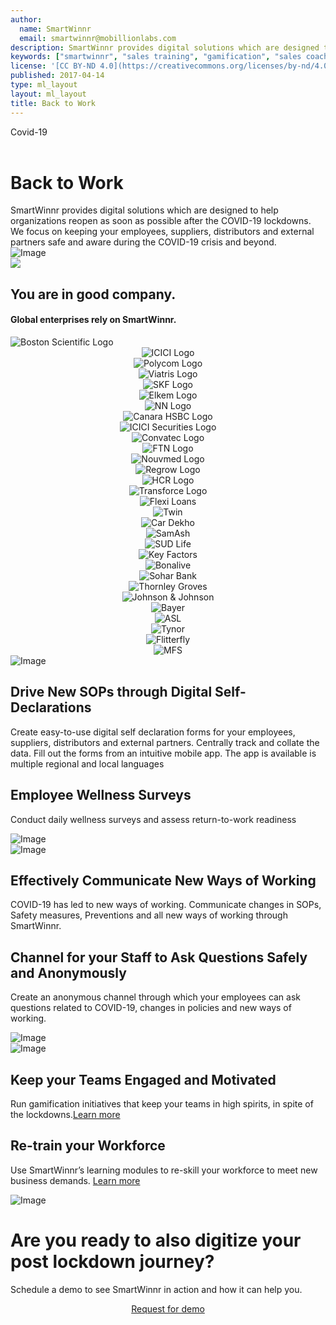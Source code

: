 ```yaml
---
author:
  name: SmartWinnr
  email: smartwinnr@mobillionlabs.com
description: SmartWinnr provides digital solutions which are designed to help organizations reopen as soon as possible after the COVID-19 lockdowns. We focus on keeping your employees, suppliers, distributors and external partners safe and aware during the COVID-19 crisis and beyond.
keywords: ["smartwinnr", "sales training", "gamification", "sales coaching", "sales performance", "sales enablement", "solutions"]
license: '[CC BY-ND 4.0](https://creativecommons.org/licenses/by-nd/4.0)'
published: 2017-04-14
type: ml_layout
layout: ml_layout
title: Back to Work
---
```


<div class="row ml_no_padding_top_bottom_right50 ml_blue_bg_gradient ml_div_contents_in_center">
  <div class="col-lg-4 col-md-12 col-sm-12 col-xs-12 ml-padding-top10">
      <div class="ml_label ml_smartfeed_badge ml-margin-top-sections">Covid-19</div><br>
      <h1 class="ml_body_text_white ml-margin-bottom10">Back to Work</h1>
      <div class="ml-font20 ml_body_text_white">SmartWinnr provides digital solutions which are designed to help organizations reopen as soon as possible after the COVID-19 lockdowns. We focus on keeping your employees, suppliers, distributors and external partners safe and aware during the COVID-19 crisis and beyond.</div>
  </div>
  <div class="col-lg-8 col-md-12 col-sm-12 col-xs-12 text-center padding0">
    <img class="ml-image" alt="Image" src="../images/post-lockdown/postlockdown title picture.png"/>
  </div>
</div>
<img class="swoop" src="/images/swoop_mask.min.svg">

<section class="ml-key-points ml-background-white">
  <div class="padding50 ml-padding-bottom10 ">
    <div class="row">
      <div class="col-md-12 col-sm-12">
        <h1 class="text-center ml_body_text_black ml-margin-bottom20">You are in good company.</h1>
        <h4 class="text-center ml_body_text_black ml-margin-bottom20">Global enterprises rely on SmartWinnr.</h4>
      </div>
    </div>
   <div class="row text-center paddingLogo ">
      <div class="ml_logo_slider ml_div_contents_in_center ml_padding_left_right20">
        <div  class="ml_height_100_flex ml_div_contents_in_center" style="display:flex !important;">
         <img class="ml_company_logo_home ml_height_55"  src="/images/org-logos/bsc.png" alt="Boston Scientific Logo">
        </div>
        <div class="ml_height_100_flex"> 
          <center><img class="ml_company_logo_home ml_height_40 " src="/images/org-logos/icici_bank_logo.webp" alt="ICICI Logo"></center>
       </div>
       <div class="ml_height_100_flex" >
          <center> <img class="ml_company_logo_home " src="/images/org-logos/poly-logo.svg" alt="Polycom Logo"></center>
       </div>
        <div class="ml_height_100_flex" >
          <center><img class="ml_company_logo_home " src="/images/org-logos/viatris-logo.png" alt="Viatris Logo"></center>
       </div>
        <div class="ml_height_100_flex" >
          <center><img class="ml_company_logo_home " src="/images/org-logos/skf-logo.webp" alt="SKF Logo"></center>
       </div>
       <div class="ml_height_100_flex" >
          <center><img class="ml_company_logo_home " src="/images/org-logos/elkem-logo.png" alt="Elkem Logo"></center>
       </div>
        <div class="ml_height_100_flex" >
          <center><img class="ml_company_logo_home " src="/images/org-logos/nn-logo.png" alt="NN Logo"></center>
       </div>
        <div class="ml_height_100_flex" >
          <center><img class="ml_company_logo_home" src="/images/org-logos/canara-hsbc-logo.webp" alt="Canara HSBC Logo"></center>
       </div>
        <div class="ml_height_100_flex" >
          <center><img class="ml_company_logo_home ml_height_35" src="/images/org-logos/icici-securities-logo1.webp" alt="ICICI Securities Logo"></center>
       </div>
        <div class="ml_height_100_flex" >
          <center><img class="ml_company_logo_home" src="/images/org-logos/convatech-logo.webp" alt="Convatec Logo"></center>
       </div>
        <div class="ml_height_100_flex" >
          <center><img class="ml_company_logo_home" src="/images/org-logos/fedex-logistics-logo.png" alt="FTN Logo"></center>
       </div>
      <div class="ml_height_100_flex" >
          <center><img class="ml_company_logo_home " src="/images/org-logos/nouvmed logo.webp" alt="Nouvmed Logo"></center>
       </div>
      <div class="ml_height_100_flex" >
          <center><img class="ml_company_logo_home ml_height_75" src="/images/org-logos/Regrow-biosciences-logo.webp" alt="Regrow Logo"></center>
       </div>
       <div class="ml_height_100_flex" >
          <center><img class="ml_company_logo_home" src="/images/org-logos/hcr-logo-2x.png" alt="HCR Logo"></center>
       </div>
       <div class="ml_height_100_flex" >
          <center><img class="ml_company_logo_home ml_height_50 ml_padding" src="/images/org-logos/transforce-logo.webp" alt="Transforce Logo"></center>
       </div>
       <div class="ml_height_100_flex" >
          <center><img class="ml_company_logo_home ml_height_45 ml_padding_left" src="/images/org-logos/flexi-loans.webp" alt="Flexi Loans"></center>
       </div>
       <!--
       <div class="ml_height_100_flex" >
          <center> <img class="ml_company_logo_home ml_height_75" src="/images/org-logos/maharishi-ayurveda-logo.webp" alt="Maharishi Ayurveda"></center>
       </div>
       -->
       <div class="ml_height_100_flex" >
          <center><img class="ml_company_logo_home ml_height_35" src="/images/org-logos/twin.png" alt="Twin"></center>
       </div>
       <div class="ml_height_100_flex" >
          <center><img class="ml_company_logo_home ml_height_35" src="/images/org-logos/cardekho.png" alt="Car Dekho"></center>
       </div>
       <div class="ml_height_100_flex" >
          <center><img class="ml_company_logo_home ml_height_35" src="/images/org-logos/SamAsh.png" alt="SamAsh"></center>
       </div>
       <div class="ml_height_100_flex" >
          <center><img class="ml_company_logo_home ml_height_55" src="/images/org-logos/sud-life.webp" alt="SUD Life"></center>
       </div>
       <div class="ml_height_100_flex" >
          <center><img class="ml_company_logo_home ml_height_35 " src="/images/org-logos/key-factors-logo.webp" alt="Key Factors"></center>
       </div>
       <div class="ml_height_100_flex" >
          <center><img class="ml_company_logo_home  " src="/images/org-logos/bonalive.png" alt="Bonalive"></center>
       </div>
       <div class="ml_height_100_flex" >
          <center><img class="ml_company_logo_home ml_height_75" src="/images/org-logos/sohar-bank.png" alt="Sohar Bank"></center>
       </div>
       <div class="ml_height_100_flex" >
          <center><img class="ml_company_logo_home  " src="/images/org-logos/thornley-groves.png" alt="Thornley Groves"></center>
       </div>
       <div class="ml_height_100_flex"> 
          <center><img class="ml_company_logo_home ml_height_40 " src="/images/org-logos/j-j-logo.png" alt="Johnson & Johnson"></center>
       </div>
       <div class="ml_height_100_flex" >
          <center><img class="ml_company_logo_home ml_height_75" src="/images/org-logos/bayer-logo.svg" alt="Bayer"></center>
       </div>
       <div class="ml_height_100_flex">
          <center><img class="ml_company_logo_home ml_height_75 ml-margin-top10" src="/images/org-logos/artis.png" alt="ASL"></center>
       </div>
       <div class="ml_height_100_flex" >
          <center><img class="ml_company_logo_home ml_height_75" src="/images/org-logos/tynor-logo.png" alt="Tynor"></center>
       </div>
       <div class="ml_height_100_flex" >
          <center><img class="ml_company_logo_home ml_height_75" src="/images/org-logos/fitterfly.png" alt="Flitterfly"></center>
       </div>
       <div class="ml_height_100_flex" >
          <center><img class="ml_company_logo_home ml_height_55" src="/images/org-logos/mfs.png" alt="MFS"></center>
       </div>
      </div>
   </div>
</section>

<div class="row ml-margin0 padding50 ml-background-white ml_div_contents_in_center">
  <div class="col-lg-6 col-md-12 col-sm-12 col-xs-12 text-center">
    <img class="ml-image" alt="Image" src="../images/post-lockdown/pasted image 0.png"/>
  </div>
  <div class="col-lg-6 col-md-12 col-sm-12 col-xs-12">
      <!-- <div class="ml_label ml_smartfeed_badge">Video Coaching</div><br> -->
      <h2 class="ml_body_text_black ml-margin-bottom10">Drive New SOPs through Digital Self-Declarations</h2>
      <p class="ml-subtext ml_body_text_black">Create easy-to-use digital self declaration forms for your employees, suppliers, distributors and external partners. Centrally track and collate the data. Fill out the forms from an intuitive mobile app. The app is available is multiple regional and local languages</p>
  </div>
</div>

<div class="row ml-margin0 ml-background-white padding50 ml_div_contents_in_center">
  <div class="col-lg-6 col-md-12 col-sm-12 col-xs-12">
    <h2 class="ml_body_text_black ml-margin-bottom10"> Employee Wellness Surveys </h2>
    <p class="ml-subtext ml_body_text_black">Conduct daily wellness surveys and assess return-to-work readiness</p>
  </div>
  <div class="col-lg-6 col-md-12 col-sm-12 col-xs-12 text-center">
    <img class="ml-dreamforce-image" alt="Image" src="../images/post-lockdown/pasted image 1.png"/>
  </div>
</div>

<!-- <div class="row ml-margin0 ml_blue_bg_gradient padding50 text-center ml_body_text_white">
  <h2 class="ml-margin-bottom10">Experience the Same Video Technology that Drives Amazon Prime</h2>
  <p class="ml-subtext">Poor internet speed? Unreliable network? No problem. SmartWinnr uses the same technology that drives Amazon Prime by splitting your video into short segments. You don’t have to wait for the entire video to download to start viewing. Depending on your network speed, we automatically serve appropriate video resolution. The result - smooth viewing in any device, anywhere.</p>
</div> -->

<div class="row ml-margin0 ml_no_padding_right50 ml-background-white ml_div_contents_in_center">
  <div class="col-lg-6 col-md-12 col-sm-12 col-xs-12 text-center">
    <img class="ml-dreamforce-image" alt="Image" src="../images/post-lockdown/covid-smartfeed.png"/>
  </div>
  <div class="col-lg-6 col-md-12 col-sm-12 col-xs-12">
    <!-- <div class="ml_label ml_smartfeed_badge">CoachTogether</div><br> -->
    <h2 class="ml_body_text_black ml-margin-bottom10">Effectively Communicate New Ways of Working</h2>
    <p class="ml-subtext ml_body_text_black">COVID-19 has led to new ways of working. Communicate changes in SOPs, Safety measures, Preventions and all new ways of working through SmartWinnr.</p>
  </div>
</div>

<div class="row ml-margin0 ml-background-white padding50 ml_div_contents_in_center">
  <div class="col-lg-6 col-md-12 col-sm-12 col-xs-12">
    <h2 class="ml_body_text_black ml-margin-bottom10"> Channel for your Staff to Ask Questions Safely and Anonymously </h2>
    <p class="ml-subtext ml_body_text_black">Create an anonymous channel through which your employees can ask questions related to COVID-19, changes in policies and new ways of working.</p>
  </div>
  <div class="col-lg-6 col-md-12 col-sm-12 col-xs-12 text-center">
    <img class="ml-dreamforce-image" alt="Image" src="../images/post-lockdown/qresolve2.png"/>
  </div>
</div>

<div class="row ml-margin0 ml_no_padding_right50 ml-background-white ml_div_contents_in_center">
  <div class="col-lg-6 col-md-12 col-sm-12 col-xs-12 text-center">
    <img class="ml-image" alt="Image" src="https://d2htycb3ayzv6u.cloudfront.net/Sales%20Contest_2020-03-23_09_46/individual-team-leaderboard-combined_heynkl.png"/>
  </div>
  <div class="col-lg-6 col-md-12 col-sm-12 col-xs-12">
    <!-- <div class="ml_label ml_smartfeed_badge">CoachTogether</div><br> -->
    <h2 class="ml_body_text_black ml-margin-bottom10">Keep your Teams Engaged and Motivated</h2>
    <p class="ml-subtext ml_body_text_black">Run gamification initiatives that keep your teams in high spirits, in spite of the lockdowns.<a href="https://www.smartwinnr.com/product/gamification/" target="_blank" class="ml_custom_link">Learn more</a></p>
  </div>
</div>

<div class="row ml-margin0 ml-background-white padding50 ml_div_contents_in_center">
  <div class="col-lg-6 col-md-12 col-sm-12 col-xs-12">
    <h2 class="ml_body_text_black ml-margin-bottom10"> Re-train your Workforce </h2>
    <p class="ml-subtext ml_body_text_black">Use SmartWinnr’s learning modules to re-skill your workforce to meet new business demands. <a href="https://www.smartwinnr.com/product/targeted-learning/" target="_blank" class="ml_custom_link">Learn more</a></p>
  </div>
  <div class="col-lg-6 col-md-12 col-sm-12 col-xs-12 text-center">
    <img class="ml-dreamforce-image" alt="Image" src="https://d2htycb3ayzv6u.cloudfront.net/Targeted-Learning_2020-03-23_09_46/smartpath_details_fqmuo4.png"/>
  </div>
</div>

<!-- <div class="white padding50">
  <h2 class="text-center ml-margin-bottom30">Not to be added</h2>
  <p class="ml-subtext ml_body_text_black">SmartWinnr provides you with essential solutions designed to help businesses reopen the workplace as quickly as possible, while helping to keep employees, customers, partners, and communities safe and informed during the COVID-19 crisis and beyond.</p>
  <p class="ml-subtext ml_body_text_black">Hopefully the curve continues to flatten and re-opening our Companies/Stores will be here soon...it will be a journey and Salesforce has developed solutions designed to help businesses reopen the workplace as quickly as possible, while helping to keep employees, customers, partners, and communities safe.</p>
  <p class="ml-subtext ml_body_text_black"><a href="https://www.linkedin.com/feed/hashtag/?highlightedUpdateUrns=urn%3Ali%3Aactivity%3A6663233779068387328&keywords=%23consumergoods&originTrackingId=oKSeEEY4IzJj32DWV9XkbA%3D%3D" target="_blank">#consumergoods, #retail</a></p>
</div> -->

<div class="row ml-margin0 ml-whySM">
  <div class="col-md-12 col-sm-12">
    <h1 class="ml_body_text_white text-center">Are you ready to also digitize your post lockdown journey?</h1>
    <div class="ml_body_text_white ml-subtext text-center ml_padding_desktop">Schedule a demo to see SmartWinnr in action and how it can help you.</div>
    <p align="center" class="ml-margin-top50"><a class="ml-button" align="center" href="/request-demo">Request for demo</a></p>
  </div>
</div>
